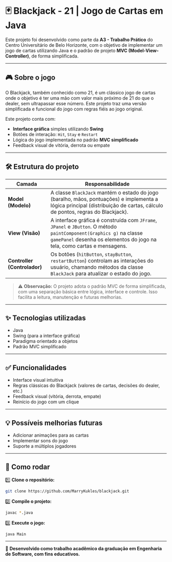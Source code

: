 # 🃏 Blackjack - 21 | Jogo de Cartas em Java

Este projeto foi desenvolvido como parte da **A3 - Trabalho Prático** do Centro Universitário de Belo Horizonte, com o objetivo de implementar um jogo de cartas utilizando Java e o padrão de projeto **MVC (Model-View-Controller)**, de forma simplificada.

---

## 🎮 Sobre o jogo

O Blackjack, também conhecido como 21, é um clássico jogo de cartas onde o objetivo é ter uma mão com valor mais próximo de 21 do que o dealer, sem ultrapassar esse número. Este projeto traz uma versão simplificada e funcional do jogo com regras fiéis ao jogo original.

Este projeto conta com:

* **Interface gráfica** simples utilizando **Swing**
* Botões de interação: `Hit`, `Stay` e `Restart`
* Lógica do jogo implementada no padrão **MVC simplificado**
* Feedback visual de vitória, derrota ou empate

---

## 🛠️ Estrutura do projeto

| Camada                       | Responsabilidade                                                                                                                                                                                |
| ---------------------------- | ----------------------------------------------------------------------------------------------------------------------------------------------------------------------------------------------- |
| **Model (Modelo)**           | A classe `BlackJack` mantém o estado do jogo (baralho, mãos, pontuações) e implementa a lógica principal (distribuição de cartas, cálculo de pontos, regras do Blackjack).                      |
| **View (Visão)**             | A interface gráfica é construída com `JFrame`, `JPanel` e `JButton`. O método `paintComponent(Graphics g)` na classe `gamePanel` desenha os elementos do jogo na tela, como cartas e mensagens. |
| **Controller (Controlador)** | Os botões (`hitButton`, `stayButton`, `restartButton`) controlam as interações do usuário, chamando métodos da classe `BlackJack` para atualizar o estado do jogo.                              |

> ⚠️ **Observação:** O projeto adota o padrão MVC de forma simplificada, com uma separação básica entre lógica, interface e controle. Isso facilita a leitura, manutenção e futuras melhorias.

---

## ✨ Tecnologias utilizadas

* Java
* Swing (para a interface gráfica)
* Paradigma orientado a objetos
* Padrão MVC simplificado

---

## ✅ Funcionalidades

* Interface visual intuitiva
* Regras clássicas do Blackjack (valores de cartas, decisões do dealer, etc.)
* Feedback visual (vitória, derrota, empate)
* Reinício do jogo com um clique

---

## 💡 Possíveis melhorias futuras

* Adicionar animações para as cartas
* Implementar sons do jogo
* Suporte a múltiplos jogadores

---

## 🚀 Como rodar

1️⃣ **Clone o repositório:**

```bash
git clone https://github.com/MarryKukles/blackjack.git
```

2️⃣ **Compile o projeto:**

```bash
javac *.java
```

3️⃣ **Execute o jogo:**

```bash
java Main
```

---

📌 **Desenvolvido como trabalho acadêmico da graduação em Engenharia de Software, com fins educativos.**
